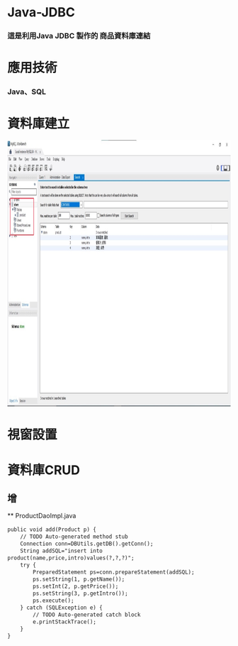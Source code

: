 # Java-JDBC
### 這是利用Java JDBC 製作的 商品資料庫連結
# 應用技術
### Java、SQL

# 資料庫建立
<img src="https://github.com/s1063724/Java-JDBC/blob/main/image/database.jpg" width="1000" height="600">

# 視窗設置

# 資料庫CRUD
## 增
** ProductDaoImpl.java 
```Java=
public void add(Product p) {
	// TODO Auto-generated method stub
	Connection conn=DBUtils.getDB().getConn();
	String addSQL="insert into product(name,price,intro)values(?,?,?)";
	try {
		PreparedStatement ps=conn.prepareStatement(addSQL);
		ps.setString(1, p.getName());
		ps.setInt(2, p.getPrice());
		ps.setString(3, p.getIntro());
		ps.execute();
	} catch (SQLException e) {
		// TODO Auto-generated catch block
		e.printStackTrace();
	}
}
```


